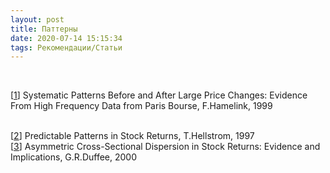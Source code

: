 ```yaml
---
layout: post
title: Паттерны
date: 2020-07-14 15:15:34
tags: Рекомендации/Статьи
---
```


<br>

        
<p class="references">        
       
[<a href="http://www.smartquant.com/references/PatternRecognition/pattern1.pdf">1</a>]        Systematic Patterns Before and After Large Price Changes: Evidence
From        High Frequency Data from Paris Bourse, F.Hamelink, 1999
        
<br>             
[<a href="http://www.smartquant.com/references/PatternRecognition/pattern2.pdf">2</a>]
      Predictable Patterns in Stock Returns, T.Hellstrom, 1997

<br>             
[<a href="http://www.smartquant.com/references/PatternRecognition/pattern3.pdf">3</a>]
Asymmetric Cross-Sectional Dispersion in Stock Returns: Evidence and Implications, 
G.R.Duffee, 2000   
<br>     


</p>   

